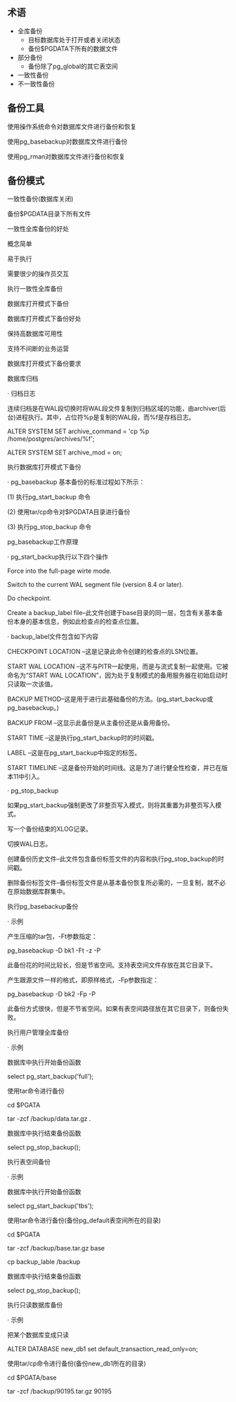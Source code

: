 ## 术语

- 全库备份
  - 目标数据库处于打开或者关闭状态
  - 备份$PGDATA下所有的数据文件
- 部分备份
  - 备份除了pg_global的其它表空间
- 一致性备份
- 不一致性备份



## 备份工具

使用操作系统命令对数据库文件进行备份和恢复

使用pg_basebackup对数据库文件进行备份

使用pg_rman对数据库文件进行备份和恢复



## 备份模式



一致性备份(数据库关闭)

备份$PGDATA目录下所有文件








一致性全库备份的好处

概念简单

易于执行

需要很少的操作员交互



执行一致性全库备份








数据库打开模式下备份








数据库打开模式下备份好处

保持高数据库可用性

支持不间断的业务运营



数据库打开模式下备份要求








数据库归档

· 归档日志

连续归档是在WAL段切换时将WAL段文件复制到归档区域的功能，由archiver(后台)进程执行。其中，占位符%p是复制的WAL段，而%f是存档日志。

ALTER SYSTEM SET archive_command = 'cp %p /home/postgres/archives/%f';

ALTER SYSTEM SET archive_mod = on;



执行数据库打开模式下备份

· pg_basebackup 基本备份的标准过程如下所示：

(1) 执行pg_start_backup 命令 

(2) 使用tar/cp命令对$PGDATA目录进行备份

(3) 执行pg_stop_backup 命令










pg_basebackup工作原理

· pg_start_backup执行以下四个操作

Force into the full-page wirte mode.

Switch to the current WAL segment file (version 8.4 or later).

Do checkpoint.

Create a backup_label file–此文件创建于base目录的同一层，包含有关基本备份本身的基本信息，例如此检查点的检查点位置。

· backup_label文件包含如下内容

CHECKPOINT LOCATION –这是记录此命令创建的检查点的LSN位置。

START WAL LOCATION –这不与PITR一起使用，而是与流式复制一起使用。它被命名为“START WAL LOCATION”，因为处于复制模式的备用服务器在初始启动时只读取一次该值。

BACKUP METHOD–这是用于进行此基础备份的方法。(pg_start_backup或pg_basebackup。)

BACKUP FROM –这显示此备份是从主备份还是从备用备份。

START TIME –这是执行pg_start_backup时的时间戳。

LABEL –这是在pg_start_backup中指定的标签。

START TIMELINE –这是备份开始的时间线。这是为了进行健全性检查，并已在版本11中引入。

· pg_stop_backup

如果pg_start_backup强制更改了非整页写入模式，则将其重置为非整页写入模式。

写一个备份结束的XLOG记录。

切换WAL日志。

创建备份历史文件–此文件包含备份标签文件的内容和执行pg_stop_backup的时间戳。

删除备份标签文件–备份标签文件是从基本备份恢复所必需的，一旦复制，就不必在原始数据库群集中。



执行pg_basebackup备份

· 示例

产生压缩的tar包，-Ft参数指定：

pg_basebackup -D bk1 -Ft -z -P

此备份花的时间比较长，但是节省空间。支持表空间文件存放在其它目录下。

产生跟源文件一样的格式，即原样格式，-Fp参数指定：

pg_basebackup -D bk2 -Fp -P

此备份方式很快，但是不节省空间。如果有表空间路径放在其它目录下，则备份失败。



执行用户管理全库备份

· 示例

数据库中执行开始备份函数

select pg_start_backup('full');

使用tar命令进行备份

cd $PGATA

tar -zcf /backup/data.tar.gz .

数据库中执行结束备份函数

select pg_stop_backup();



执行表空间备份

· 示例

数据库中执行开始备份函数

select pg_start_backup('tbs');

使用tar命令进行备份(备份pg_default表空间所在的目录)

cd $PGATA

tar -zcf /backup/base.tar.gz base

cp backup_lable /backup

数据库中执行结束备份函数

select pg_stop_backup();



执行只读数据库备份

· 示例

把某个数据库变成只读

ALTER DATABASE new_db1 set default_transaction_read_only=on;

使用tar/cp命令进行备份(备份new_db1所在的目录)

cd $PGATA/base

tar -zcf /backup/90195.tar.gz 90195
